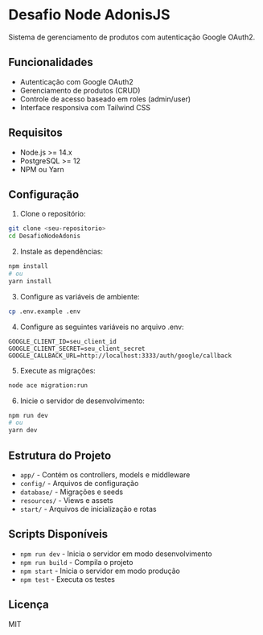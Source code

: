 # Desafio Node AdonisJS

Sistema de gerenciamento de produtos com autenticação Google OAuth2.

## Funcionalidades

- Autenticação com Google OAuth2
- Gerenciamento de produtos (CRUD)
- Controle de acesso baseado em roles (admin/user)
- Interface responsiva com Tailwind CSS

## Requisitos

- Node.js >= 14.x
- PostgreSQL >= 12
- NPM ou Yarn

## Configuração

1. Clone o repositório:
```bash
git clone <seu-repositorio>
cd DesafioNodeAdonis
```

2. Instale as dependências:
```bash
npm install
# ou
yarn install
```

3. Configure as variáveis de ambiente:
```bash
cp .env.example .env
```

4. Configure as seguintes variáveis no arquivo .env:
```
GOOGLE_CLIENT_ID=seu_client_id
GOOGLE_CLIENT_SECRET=seu_client_secret
GOOGLE_CALLBACK_URL=http://localhost:3333/auth/google/callback
```

5. Execute as migrações:
```bash
node ace migration:run
```

6. Inicie o servidor de desenvolvimento:
```bash
npm run dev
# ou
yarn dev
```

## Estrutura do Projeto

- `app/` - Contém os controllers, models e middleware
- `config/` - Arquivos de configuração
- `database/` - Migrações e seeds
- `resources/` - Views e assets
- `start/` - Arquivos de inicialização e rotas

## Scripts Disponíveis

- `npm run dev` - Inicia o servidor em modo desenvolvimento
- `npm run build` - Compila o projeto
- `npm start` - Inicia o servidor em modo produção
- `npm test` - Executa os testes

## Licença

MIT 